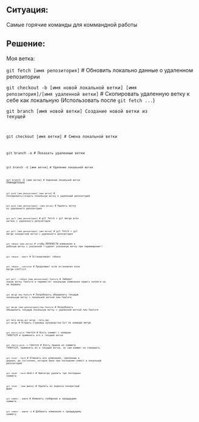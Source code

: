 Ситуация: 
---------------
Самые горячие команды для коммандной работы

Решение:
---------------
Моя ветка:

<code>git fetch [имя репозитория]</code> # Обновить локально данные о удаленном репозитории


<code>git checkout -b [имя новой локальной ветки] [имя репозитория]/[имя удаленной ветки]</code> # Скопировать удаленную ветку к себе как локальную (Использовать после <code>git fetch ...</code>)

<code>git branch [имя новой ветки] Создание новой ветки из текущей

<code>git checkout [имя ветки] # Смена локальной ветки

<code>git branch -a # Показать удаленные ветки

<code>git branch -d [имя ветки] # Удаление локальной ветки 

<code>git branch -D [имя ветки] # Удаление локальной ветки ПРИНУДИТЕЛЬНО


<code>git push [имя репозитория] [имя ветки]</code> # Скопировать/создать локальную ветку в удаленный репозиторий

<code>git push [имя репозитория] :[имя ветки]</code> # Удалить ветку из удаленного репозитория 


<code>git pull [имя репозитория]</code> # git fetch + git merge всех веткок с удаленного репозитория

<code>git pull [имя репозитория] [имя ветки]</code> # git fetch + git merge конкретной ветки с удаленного репозитория


<code>git rebase [имя ветки]</code> # чтобы ПЕРЕНЕСТИ изменения в робочую ветку с указанной !!удалит указанную ветку при перемещении!!

<code>git rebase --abort</code>  # Останавливает rebase

<code>git rebase --continue</code> # Продолжает если остановлен изза marge-conflict

<code>git pull --rebase [имя репозитория] feature</code> # Заберет новую ветку feature и переместит локальные изменения вашего коллеги на ее вершину


<code>git merge new-feature</code> # Попробовать объединить текущую локальную ветку с локальной веткой new-feature

<code>git merge [имя репозитория]/new-feature</code> # Попробовать объединить текущую локальную ветку с удаленной веткой new-feature

<code>git help merge</code>,<code>git merge --help</code>,<code>man git-merge</code> # Открыть страницу руководства Git по команде merge


<code>git cherry-pick 7496f529</code> # Взять коммит с номером 7496f529 и применить его к текущей ветке

<code>git cherry-pick -n 7496f529</code> # Взять правки из коммита 7496f529, применить их к текущей ветке, но сам коммит не совершать


<code>git reset --hard</code> # Отменить все изменения, сделанныe в дереве, до состояния, которое было при последнем commit в локальный репозиторий

<code>git reset --hard HEAD~3</code> # Навсегда удалить три последних коммита

<code>git reset - [имя файла]</code> # Удалить из индекса конкретный файл


<code>git commit --amend</code> # Изменить сообщение в предыдущем коммите

<code>git commit --amend -a</code> # Добавить изменения к предыдущему коммиту


